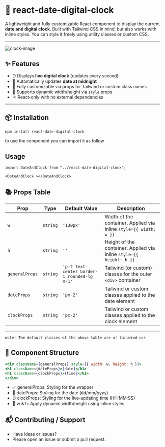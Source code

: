 # 📆 react-date-digital-clock

A lightweight and fully customizable React component to display the current **date and digital clock**. Built with Tailwind CSS in mind, but also works with inline styles. You can style it freely using utility classes or custom CSS.

---
<div class=''>
<img src='https://res.cloudinary.com/da5crwlqh/image/upload/v1751817533/mdcacy33pqhewbldwhrs.png' alt='clock-image'>
</div>


## ✨ Features

- ⏰ Displays **live digital clock** (updates every second)
- 📅 Automatically updates **date at midnight**
- 🎨 Fully customizable via props for Tailwind or custom class names
- 🧩 Supports dynamic width/height via `style` props
- ⚛️ React-only with no external dependencies

---

## 📦 Installation

```bash
npm install react-date-digital-clock
```
to use the component you can import it as follow

## Usage

```
import DateAndClock from "../react-date-digital-clock";

<DateAndClock ></DateAndClock>
```


## 📚 Props Table

| Prop           | Type     | Default Value                                      | Description |
|----------------|----------|----------------------------------------------------|-------------|
| `w`            | `string` | `'130px'`                                          | Width of the container. Applied via inline `style={{ width: w }}` |
| `h`            | `string` | `''`                                               | Height of the container. Applied via inline `style={{ height: h }}` |
| `generalProps` | `string` | `'p-2 text-center border-1 rounded-lg m-1'`        | Tailwind (or custom) classes for the outer `<div>` container |
| `dateProps`    | `string` | `'px-2'`                                           | Tailwind or custom classes applied to the date element |
| `clockProps`   | `string` | `'px-2'`                                           | Tailwind or custom classes applied to the clock element |

---

`note: The default classes of the above table are of tailwind css`

## 🧱 Component Structure

```jsx 
<div className={generalProps} style={{ width: w, height: h }}> 
<h1 className={dateProps}>{date}</h1> 
<h1 className={clockProps}>{time}</h1> 
</div>
 ```

 - ✅ generalProps: Styling for the wrapper
 - 📅 dateProps: Styling for the date (dd/mm/yyyy)
 - ⏰ clockProps: Styling for the live-updating time (HH:MM:SS)
 - 📐 w & h: Apply dynamic width/height using inline styles


## 📬 Contributing / Support
 - Have ideas or issues?
 - Please open an issue or submit a pull request.